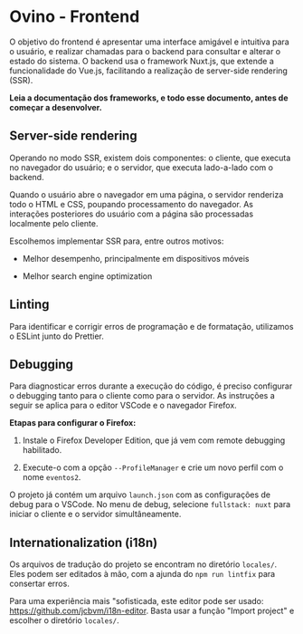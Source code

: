 # Ovino - Frontend

O objetivo do frontend é apresentar uma interface amigável e intuitiva para o usuário, e realizar chamadas para o backend para consultar e alterar o estado do sistema. O backend usa o framework Nuxt.js, que extende a funcionalidade do Vue.js, facilitando a realização de server-side rendering (SSR).

**Leia a documentação dos frameworks, e todo esse documento, antes de começar a desenvolver.**

## Server-side rendering

Operando no modo SSR, existem dois componentes: o cliente, que executa no navegador do usuário; e o servidor, que executa lado-a-lado com o backend.

Quando o usuário abre o navegador em uma página, o servidor renderiza todo o HTML e CSS, poupando processamento do navegador. As interações posteriores do usuário com a página são processadas localmente pelo cliente.

Escolhemos implementar SSR para, entre outros motivos:

* Melhor desempenho, principalmente em dispositivos móveis

* Melhor search engine optimization

## Linting

Para identificar e corrigir erros de programação e de formatação, utilizamos o ESLint junto do Prettier.

## Debugging

Para diagnosticar erros durante a execução do código, é preciso configurar o debugging tanto para o cliente como para o servidor. As instruções a seguir se aplica para o editor VSCode e o navegador Firefox.

**Etapas para configurar o Firefox:**

1. Instale o Firefox Developer Edition, que já vem com remote debugging habilitado.

2. Execute-o com a opção `--ProfileManager` e crie um novo perfil com o nome `eventos2`.

O projeto já contém um arquivo `launch.json` com as configurações de debug para o VSCode. No menu de debug, selecione `fullstack: nuxt` para iniciar o cliente e o servidor simultâneamente.

## Internationalization (i18n)

Os arquivos de tradução do projeto se encontram no diretório `locales/`. Eles podem ser editados à mão, com a ajunda do `npm run lintfix` para consertar erros.

Para uma experiência mais "sofisticada, este editor pode ser usado: https://github.com/jcbvm/i18n-editor. Basta usar a função "Import project" e escolher o diretório `locales/`.
